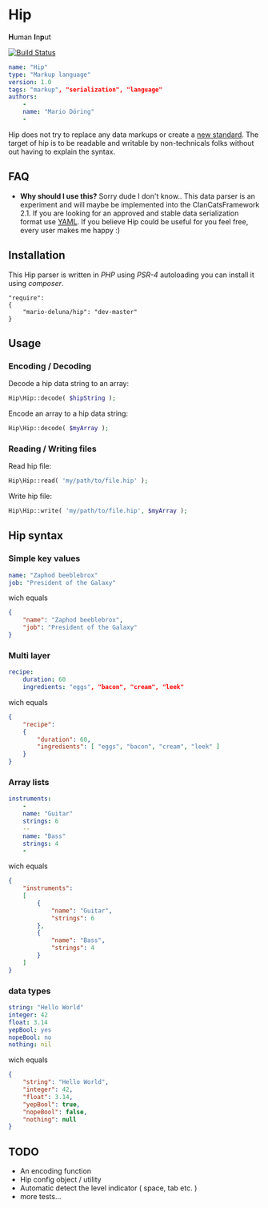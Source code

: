 # Hip

**H**uman **I**n**p**ut 

[![Build Status](https://travis-ci.org/mario-deluna/Hip.svg?branch=master)](https://travis-ci.org/mario-deluna/Hip)

```yaml
name: "Hip"
type: "Markup language"
version: 1.0
tags: "markup", "serialization", "language"
authors:
    -
    name: "Mario Döring"
    -
```

Hip does not try to replace any data markups or create a [new standard](http://xkcd.com/927/). The target of hip is to be readable and writable by non-technicals folks without out having to explain the syntax.

## FAQ

 - **Why should I use this?** Sorry dude I don't know.. This data parser is an experiment and will maybe be implemented into the ClanCatsFramework 2.1. If you are looking for an approved and stable data serialization format use [YAML](http://yaml.org/). If you believe Hip could be useful for you feel free, every user makes me happy :)


## Installation 

This Hip parser is written in _PHP_ using _PSR-4_ autoloading you can install it using _composer_. 

```
"require": 
{
    "mario-deluna/hip": "dev-master"
}
```

## Usage 

### Encoding / Decoding

Decode a hip data string to an array:

```php
Hip\Hip::decode( $hipString );
```

Encode an array to a hip data string:

```php
Hip\Hip::decode( $myArray );
```

### Reading / Writing files

Read hip file:

```php
Hip\Hip::read( 'my/path/to/file.hip' );
```

Write hip file:

```php
Hip\Hip::write( 'my/path/to/file.hip', $myArray );
```

## Hip syntax

### Simple key values

```yaml
name: "Zaphod beeblebrox"
job: "President of the Galaxy"
```

wich equals

```json
{
    "name": "Zaphod beeblebrox",
    "job": "President of the Galaxy"
}
```

### Multi layer

```yaml
recipe:
    duration: 60
    ingredients: "eggs", "bacon", "cream", "leek"
```

wich equals

```json
{
    "recipe": 
    {
        "duration": 60,
        "ingredients": [ "eggs", "bacon", "cream", "leek" ]
    } 
}
```

### Array lists

```yaml
instruments:
    -
    name: "Guitar"
    strings: 6
    --
    name: "Bass"
    strings: 4
    -
```

wich equals

```json
{
    "instruments": 
    [
        {
            "name": "Guitar",
            "strings": 6
        },
        {
            "name": "Bass",
            "strings": 4
        }
    ] 
}
```

### data types

```yaml
string: "Hello World"
integer: 42
float: 3.14
yepBool: yes
nopeBool: no
nothing: nil
```

wich equals

```json
{
    "string": "Hello World",
    "integer": 42,
    "float": 3.14,
    "yepBool": true,
    "nopeBool": false,
    "nothing": null
}
```

## TODO 

* An encoding function
* Hip config object / utility
* Automatic detect the level indicator ( space, tab etc. )
* more tests...